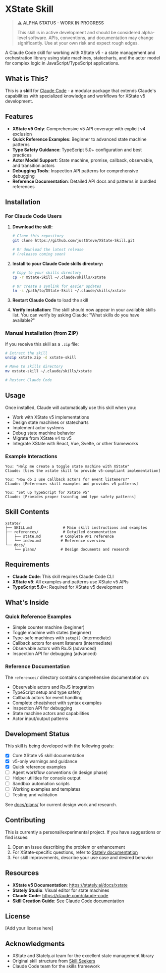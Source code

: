 # XState Skill

> **⚠️ ALPHA STATUS - WORK IN PROGRESS**
>
> This skill is in active development and should be considered alpha-level software. APIs, conventions, and documentation may change significantly. Use at your own risk and expect rough edges.

A Claude Code skill for working with XState v5 - a state management and orchestration library using state machines, statecharts, and the actor model for complex logic in JavaScript/TypeScript applications.

## What is This?

This is a **skill** for [Claude Code](https://claude.com/claude-code) - a modular package that extends Claude's capabilities with specialized knowledge and workflows for XState v5 development.

## Features

- **XState v5 Only**: Comprehensive v5 API coverage with explicit v4 exclusion
- **Quick Reference Examples**: Beginner to advanced state machine patterns
- **Type Safety Guidance**: TypeScript 5.0+ configuration and best practices
- **Actor Model Support**: State machine, promise, callback, observable, and transition actors
- **Debugging Tools**: Inspection API patterns for comprehensive debugging
- **Reference Documentation**: Detailed API docs and patterns in bundled references

## Installation

### For Claude Code Users

1. **Download the skill:**
   ```bash
   # Clone this repository
   git clone https://github.com/justSteve/XState-Skill.git

   # Or download the latest release
   # (releases coming soon)
   ```

2. **Install to your Claude Code skills directory:**
   ```bash
   # Copy to your skills directory
   cp -r XState-Skill ~/.claude/skills/xstate

   # Or create a symlink for easier updates
   ln -s /path/to/XState-Skill ~/.claude/skills/xstate
   ```

3. **Restart Claude Code** to load the skill

4. **Verify installation:**
   The skill should now appear in your available skills list. You can verify by asking Claude: "What skills do you have available?"

### Manual Installation (from ZIP)

If you receive this skill as a `.zip` file:

```bash
# Extract the skill
unzip xstate.zip -d xstate-skill

# Move to skills directory
mv xstate-skill ~/.claude/skills/xstate

# Restart Claude Code
```

## Usage

Once installed, Claude will automatically use this skill when you:

- Work with XState v5 implementations
- Design state machines or statecharts
- Implement actor systems
- Debug state machine behavior
- Migrate from XState v4 to v5
- Integrate XState with React, Vue, Svelte, or other frameworks

### Example Interactions

```
You: "Help me create a toggle state machine with XState"
Claude: [Uses the xstate skill to provide v5-compliant implementation]

You: "How do I use callback actors for event listeners?"
Claude: [References skill examples and provides v5 patterns]

You: "Set up TypeScript for XState v5"
Claude: [Provides proper tsconfig and type safety patterns]
```

## Skill Contents

```
xstate/
├── SKILL.md              # Main skill instructions and examples
├── references/           # Detailed documentation
│   ├── state.md         # Complete API reference
│   └── index.md         # Reference overview
└── docs/
    └── plans/           # Design documents and research
```

## Requirements

- **Claude Code**: This skill requires Claude Code CLI
- **XState v5**: All examples and patterns use XState v5 APIs
- **TypeScript 5.0+**: Required for XState v5 development

## What's Inside

### Quick Reference Examples

- Simple counter machine (beginner)
- Toggle machine with states (beginner)
- Type-safe machines with `setup()` (intermediate)
- Callback actors for event listeners (intermediate)
- Observable actors with RxJS (advanced)
- Inspection API for debugging (advanced)

### Reference Documentation

The `references/` directory contains comprehensive documentation on:
- Observable actors and RxJS integration
- TypeScript setup and type safety
- Callback actors for event handling
- Complete cheatsheet with syntax examples
- Inspection API for debugging
- State machine actors and capabilities
- Actor input/output patterns

## Development Status

This skill is being developed with the following goals:

- [x] Core XState v5 skill documentation
- [x] v5-only warnings and guidance
- [x] Quick reference examples
- [ ] Agent workflow conventions (in design phase)
- [ ] Helper utilities for console output
- [ ] Sandbox automation scripts
- [ ] Working examples and templates
- [ ] Testing and validation

See [docs/plans/](./docs/plans/) for current design work and research.

## Contributing

This is currently a personal/experimental project. If you have suggestions or find issues:

1. Open an issue describing the problem or enhancement
2. For XState-specific questions, refer to [Stately documentation](https://stately.ai/docs/xstate)
3. For skill improvements, describe your use case and desired behavior

## Resources

- **XState v5 Documentation**: https://stately.ai/docs/xstate
- **Stately Studio**: Visual editor for state machines
- **Claude Code**: https://claude.com/claude-code
- **Skill Creation Guide**: See Claude Code documentation

## License

[Add your license here]

## Acknowledgments

- XState and Stately.ai team for the excellent state management library
- Original skill structure from [Skill Seekers](https://github.com/yusufkaraaslan/Skill_Seekers/)
- Claude Code team for the skills framework
